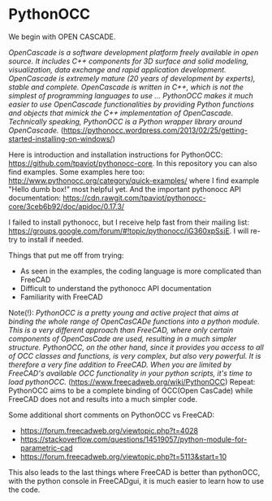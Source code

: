 # PythonOCC
We begin with OPEN CASCADE. 

_OpenCascade is a software development platform freely available in open source. It includes C++ components for 3D surface and solid modeling, visualization, data exchange and rapid application development. OpenCascade is extremely mature (20 years of development by experts), stable and complete. OpenCascade is written in C++, which is not the simplest of programming languages to use … PythonOCC makes it much easier to use OpenCascade functionalities by providing Python functions and objects that mimick the C++ implementation of OpenCascade. Technically speaking, PythonOCC is a Python wrapper library around OpenCascade._
(https://pythonocc.wordpress.com/2013/02/25/getting-started-installing-on-windows/)

Here is introduction and installation instructions for PythonOCC: https://github.com/tpaviot/pythonocc-core. In this repository you can also find examples.
Some examples here too: http://www.pythonocc.org/category/quick-examples/ where I find example "Hello dumb box!" most helpful yet.
And the important pythonocc API documentation: https://cdn.rawgit.com/tpaviot/pythonocc-core/3ceb6b92/doc/apidoc/0.17.3/

I failed to install pythonocc, but I receive help fast from their mailing list: https://groups.google.com/forum/#!topic/pythonocc/iG360xpSsiE. I will re-try to install if needed.

Things that put me off from trying:
- As seen in the examples, the coding language is more complicated than FreeCAD
- Difficult to understand the pythonocc API documentation
- Familiarity with FreeCAD

Note(!):
_PythonOCC is a pretty young and active project that aims at binding the whole range of OpenCasCADe functions into a python module. This is a very different approach than FreeCAD, where only certain components of OpenCasCade are used, resulting in a much simpler structure. PythonOCC, on the other hand, since it provides you access to all of OCC classes and functions, is very complex, but also very powerful. It is therefore a very fine addition to FreeCAD. When you are limited by FreeCAD's available OCC functionality in your python scripts, it's time to load pythonOCC._
(https://www.freecadweb.org/wiki/PythonOCC)
Repeat: PythonOCC aims to be a complete binding of OCC(Open CasCade) while FreeCAD does not and results into a much simpler code. 

Some additional short comments on PythonOCC vs FreeCAD:
- https://forum.freecadweb.org/viewtopic.php?t=4028
- https://stackoverflow.com/questions/14519057/python-module-for-parametric-cad
- https://forum.freecadweb.org/viewtopic.php?t=5113&start=10

This also leads to the last things where FreeCAD is better than pythonOCC, with the python console in FreeCADgui, it is much easier to learn how to use the code.
